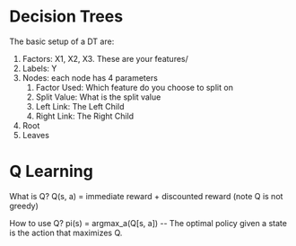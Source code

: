 # Decision Trees
The basic setup of a DT are:

1. Factors: X1, X2, X3. These are your features/
2. Labels: Y
3. Nodes: each node has 4 parameters
    1. Factor Used: Which feature do you choose to split on
    2. Split Value: What is the split value
    3. Left Link: The Left Child
    4. Right Link: The Right Child
4. Root
5. Leaves 

# Q Learning
What is Q?
Q(s, a) = immediate reward + discounted reward (note Q is not greedy)

How to use Q?
pi(s) = argmax_a(Q[s, a]) -- The optimal policy given a state is the action that maximizes Q. 
